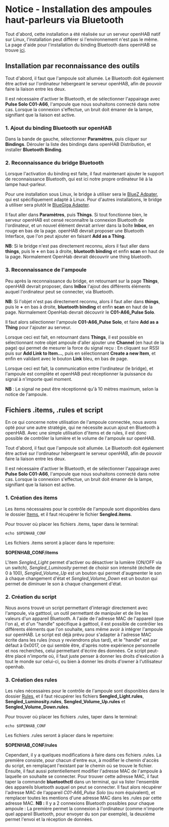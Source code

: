 # Notice - Installation des ampoules haut-parleurs via Bluetooth

Tout d'abord, cette installation a été réalisée sur un serveur openHAB natif sur Linux, l'installation peut différer si l'environnement n'est pas le même. La page d'aide pour l'installation du binding Bluetooth dans openHAB se trouve [ici](https://www.openhab.org/addons/bindings/bluetooth/).

## Installation par reconnaissance des outils

Tout d'abord, il faut que l'ampoule soit allumée. Le Bluetooth doit également être activé sur l'ordinateur hébergeant le serveur openHAB, afin de pouvoir faire la liaison entre les deux.

Il est nécessaire d'activer le Bluetooth, et de sélectionner l'appairage avec **Pulse Solo C01-A66**, l'ampoule que nous souhaitons connecté dans notre cas.
Lorsque la connexion s'effectue, un bruit doit émaner de la lampe, signifiant que la liaison est active.

### 1. Ajout du binding Bluetooth sur openHAB

Dans la bande de gauche, sélectionner **Paramètres**, puis cliquer sur **Bindings**.
Dérouler la liste des bindings dans openHAB Distribution, et installer **Bluetooth Binding**.

### 2. Reconnaissance du bridge Bluetooth

Lorsque l'activation du binding est faite, il faut maintenant ajouter le support de reconnaissance Bluetooth, qui est ici notre propre ordinateur lié à la lampe haut-parleur.

Pour une installation sous Linux, le bridge à utiliser sera le [BlueZ Adpater](https://www.openhab.org/addons/bindings/bluetooth.bluez/), qui est spécifiquement adapté à Linux.
Pour d'autres installations, le bridge à utiliser sera plutôt le [BlueGiga Adapter](https://www.openhab.org/addons/bindings/bluetooth.bluegiga/).

Il faut aller dans **Paramètres**, puis **Things**.
Si tout fonctionne bien, le serveur openHAB est censé reconnaître la connexion Bluetooth de l'ordinateur, et un nouvel élément devrait arriver dans la boîte **Inbox**, en rouge en bas de la page. openHAB devrait proposer une Bluetooth Interface, que l'on peut ajouter en faisant **Add as a Thing**.

**NB**: Si le bridge n'est pas directement reconnu, alors il faut aller dans **things**, puis le **+** en bas à droite, **bluetooth binding** et enfin **scan** en haut de la page.
Normalement OpenHab devrait découvrir une thing bluetooth.

### 3. Reconnaissance de l'ampoule

Peu après la reconnaissance du bridge, en retournant sur la page **Things**, openHAB devrait proposer, dans **InBox** l'ajout des différents éléments auquel l'ordinateur peut se connecter, via Bluetooth. 

**NB**: Si l'objet n'est pas directement reconnu, alors il faut aller dans **things**, puis le **+** en bas à droite, **bluetooth binding** et enfin **scan** en haut de la page.
Normalement OpenHab devrait découvrir le **C01-A66_Pulse Solo**.

Il faut alors sélectionner l'ampoule **C01-A66_Pulse Solo**, et faire **Add as a Thing** pour l'ajouter au serveur.

Lorsque ceci est fait, en retournant dans **Things**, il est possible en sélectionnant notre objet ampoule d'aller ajouter une **Channel** (en haut de la page) qui permet de mesurer la force du signal reçu : En cliquant sur RSSI puis sur **Add Link to Item...**, puis en sélectionnant **Create a new Item**, et enfin en validant avec le bouton **Link** bleu, en bas de page.

Lorsque ceci est fait, la communication entre l'ordinateur (le bridge), et l'ampoule est complète et openHAB peut réceptionner la puissance du signal à n'importe quel moment.

**NB** : Le signal ne peut être réceptionné qu'à 10 mètres maximum, selon la notice de l'ampoule.

## Fichiers .items, .rules et script

En ce qui concerne notre utilisation de l'ampoule connectée, nous avons opté pour une autre stratégie, qui ne nécessite aucun ajout en Bluetooth à openHAB. Avec une simple utilisation d'items et de rules, il est donc possible de contrôler la lumière et le volume de l'ampoule sur openHAB.

Tout d'abord, il faut que l'ampoule soit allumée. Le Bluetooth doit également être activé sur l'ordinateur hébergeant le serveur openHAB, afin de pouvoir faire la liaison entre les deux.

Il est nécessaire d'activer le Bluetooth, et de sélectionner l'appairage avec **Pulse Solo C01-A66**, l'ampoule que nous souhaitons connecté dans notre cas.
Lorsque la connexion s'effectue, un bruit doit émaner de la lampe, signifiant que la liaison est active.

### 1. Création des items

Les items nécessaires pour le contrôle de l'ampoule sont disponibles dans le dossier [Items](https://github.com/Projet-INFO-S10/Domus-docs/tree/main/Items), et il faut récupérer le fichier **Sengled.items**.

Pour trouver où placer les fichiers .items, taper dans le terminal:

```
echo $OPENHAB_CONF
```

Les fichiers .items seront à placer dans le repertoire: 

**$OPENHAB_CONF/items**

L'item *Sengled_Light* permet d'activer ou désactiver la lumière (ON/OFF via un switch), *Sengled_Luminosity* permet de choisir son intensité (échelle de 0 à 100), *Sengled_Volume_Up* est un bouton qui permet d'augmenter le son à chaque changement d'état et *Sengled_Volume_Down* est un bouton qui permet de diminuer le son à chaque changement d'état.

### 2. Création du script

Nous avons trouvé un script permettant d'interagir directement avec l'ampoule, via gatttool, un outil permettant de manipuler et de lire les valeurs d'un appareil Bluetooth. A l'aide de l'adresse MAC de l'appareil (que l'on a), et d'un "handle" spécifique à gatttool, il est possible de contrôler les différents éléments que l'on souhaite, sans même avoir à intégrer l'ampoule sur openHAB. Le script est déjà prévu pour s'adapter à l'adresse MAC écrite dans les rules (nous y reviendrons plus tard), et le "handle" est par défaut à 0x0017, ce qui semble être, d'après notre expérience personnelle et nos recherches, celui permettant d'écrire des données.
Ce script peut-être placé n'importe où, il faut juste penser à donner les droits d'exécution à tout le monde sur celui-ci, ou bien à donner les droits d'owner à l'utilisateur openhab.

### 3. Création des rules

Les rules nécessaires pour le contrôle de l'ampoule sont disponibles dans le dossier [Rules](https://github.com/Projet-INFO-S10/Domus-docs/tree/main/Rules), et il faut récupérer les fichiers **Sengled_Light.rules**, **Sengled_Luminosity.rules**, **Sengled_Volume_Up.rules** et **Sengled_Volume_Down.rules**.

Pour trouver où placer les fichiers .rules, taper dans le terminal:

```
echo $OPENHAB_CONF
```

Les fichiers .rules seront à placer dans le repertoire: 

**$OPENHAB_CONF/rules**

Cependant, il y a quelques modifications à faire dans ces fichiers .rules. La première consiste, pour chacun d'entre eux, à modifier le chemin d'accès du script, en remplaçant l'existant par le chemin où se trouve le fichier. Ensuite, il faut aussi potentiellement modifier l'adresse MAC de l'ampoule à laquelle on souhaite se connecter.
Pour trouver cette adresse MAC, il faut taper la commande **bluetoothctl** dans un terminal, qui va lister l'ensemble des appareils bluetooth auquel on peut se connecter. Il faut alors récupérer l'adresse MAC de l'appareil *C01-A66_Pulse Solo* (ou nom équivalent), et remplacer toutes les mentions d'une adresse MAC dans les .rules par cette adresse MAC.
**NB :** Il y a 2 connexions Bluetooth possibles pour chaque ampoule : La première permet la connexion à l'ordinateur (comme n'importe quel appareil Bluetooth, pour envoyer du son par exemple), la deuxième permet l'envoi et la réception de données.
